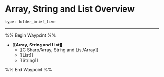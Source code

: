 # Array, String and List Overview
 
```ccard
type: folder_brief_live
```
 
___

%% Begin Waypoint %%
- **[[Array, String and List]]**
	- [[C Sharp/Array, String and List/Array]]
	- [[List]]
	- [[String]]

%% End Waypoint %%